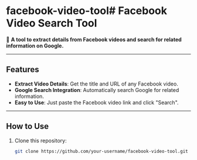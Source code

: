 # facebook-video-tool# Facebook Video Search Tool

🚀 **A tool to extract details from Facebook videos and search for related information on Google.**

---

## **Features**
- **Extract Video Details**: Get the title and URL of any Facebook video.
- **Google Search Integration**: Automatically search Google for related information.
- **Easy to Use**: Just paste the Facebook video link and click "Search".

---

## **How to Use**
1. Clone this repository:
   ```bash
   git clone https://github.com/your-username/facebook-video-tool.git
